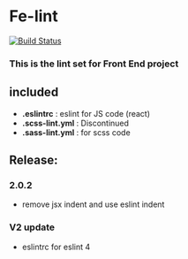 # Fe-lint
[![Build Status](https://travis-ci.org/seeliang/fe-lint.svg?branch=master)](https://travis-ci.org/seeliang/fe-lint)

### This is the lint set for Front End project

## included

* **.eslintrc** : eslint for JS code (react)
* **.scss-lint.yml** : Discontinued
* **.sass-lint.yml** : for scss code

## Release: 
### 2.0.2
* remove jsx indent and use eslint indent
### V2 update
* eslintrc for eslint 4
